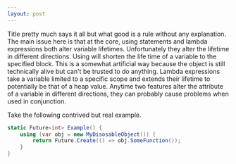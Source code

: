 ```yaml
---
layout: post
---
```

Title pretty much says it all but what good is a rule without any explanation.  The main issue here is that at the core, using statements and lambda expressions both alter variable lifetimes.  Unfortunately they alter the lifetime in different directions.  Using will shorten the life time of a variable to the specified block.  This is a somewhat artificial way because the object is still technically alive but can't be trusted to do anything.  Lambda expressions take a variable limited to a specific scope and extends their lifetime to potentially be that of a heap value. Anytime two features alter the attribute of a variable in different directions, they can probably cause problems when used in conjunction.

Take the following contrived but real example.

    
``` csharp
static Future<int> Example() {
    using (var obj = new MyDisosableObject()) {
        return Future.Create(() => obj.SomeFunction());
    }
}
```

